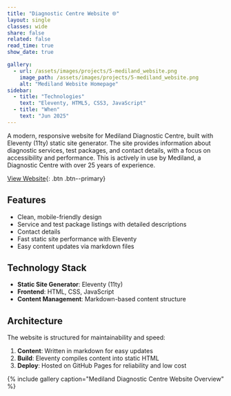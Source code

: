 ```yaml
---
title: "Diagnostic Centre Website 🌐"
layout: single
classes: wide
share: false
related: false
read_time: true
show_date: true

gallery:
  - url: /assets/images/projects/5-mediland_website.png
    image_path: /assets/images/projects/5-mediland_website.png
    alt: "Mediland Website Homepage"
sidebar:
  - title: "Technologies"
    text: "Eleventy, HTML5, CSS3, JavaScript"
  - title: "When"
    text: "Jun 2025"
---
```


A modern, responsive website for Mediland Diagnostic Centre, built with Eleventy (11ty) static site generator. The site provides information about diagnostic services, test packages, and contact details, with a focus on accessibility and performance. This is actively in use by Mediland, a Diagnostic Centre with over 25 years of experience.

[View Website](https://medilanddiagnostic.co.in){: .btn .btn--primary}

## Features

- Clean, mobile-friendly design
- Service and test package listings with detailed descriptions
- Contact details
- Fast static site performance with Eleventy
- Easy content updates via markdown files

## Technology Stack

- **Static Site Generator**: Eleventy (11ty)
- **Frontend**: HTML, CSS, JavaScript
- **Content Management**: Markdown-based content structure

## Architecture

The website is structured for maintainability and speed:
1. **Content**: Written in markdown for easy updates
2. **Build**: Eleventy compiles content into static HTML
3. **Deploy**: Hosted on GitHub Pages for reliability and low cost

{% include gallery caption="Mediland Diagnostic Centre Website Overview" %}
